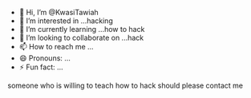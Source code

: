 - 👋 Hi, I’m @KwasiTawiah
- 👀 I’m interested in ...hacking
- 🌱 I’m currently learning ...how to hack 
- 💞️ I’m looking to collaborate on ...hack
- 📫 How to reach me ...
- 😄 Pronouns: ...
- ⚡ Fun fact: ...

<!---
KwasiTawiah/KwasiTawiah is a ✨ special ✨ repository because its `README.md` (this file) appears on your GitHub profile.
You can click the Preview link to take a look at your changes.
--->
someone who is willing to teach how to hack should please contact me
